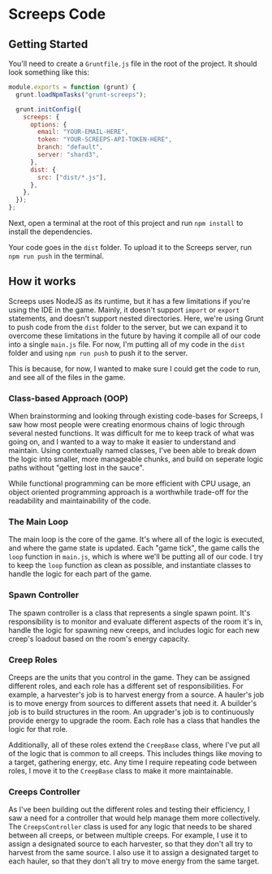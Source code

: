 # Screeps Code

## Getting Started

You'll need to create a `Gruntfile.js` file in the root of the project. It should look something like this:

```javascript
module.exports = function (grunt) {
  grunt.loadNpmTasks("grunt-screeps");

  grunt.initConfig({
    screeps: {
      options: {
        email: "YOUR-EMAIL-HERE",
        token: "YOUR-SCREEPS-API-TOKEN-HERE",
        branch: "default",
        server: "shard3",
      },
      dist: {
        src: ["dist/*.js"],
      },
    },
  });
};
```

Next, open a terminal at the root of this project and run `npm install` to install the dependencies.

Your code goes in the `dist` folder. To upload it to the Screeps server, run `npm run push` in the terminal.

## How it works

Screeps uses NodeJS as its runtime, but it has a few limitations if you're using the IDE in the game. Mainly, it doesn't support `import` or `export` statements, and doesn't support nested directories. Here, we're using Grunt to push code from the `dist` folder to the server, but we can expand it to overcome these limitations in the future by having it compile all of our code into a single `main.js` file. For now, I'm putting all of my code in the `dist` folder and using `npm run push` to push it to the server.

This is because, for now, I wanted to make sure I could get the code to run, and see all of the files in the game.

### Class-based Approach (OOP)

When brainstorming and looking through existing code-bases for Screeps, I saw how most people were creating enormous chains of logic through several nested functions. It was difficult for me to keep track of what was going on, and I wanted to a way to make it easier to understand and maintain. Using contextually named classes, I've been able to break down the logic into smaller, more manageable chunks, and build on seperate logic paths without "getting lost in the sauce".

While functional programming can be more efficient with CPU usage, an object oriented programming approach is a worthwhile trade-off for the readability and maintainability of the code.

### The Main Loop

The main loop is the core of the game. It's where all of the logic is executed, and where the game state is updated. Each "game tick", the game calls the `loop` function in `main.js`, which is where we'll be putting all of our code. I try to keep the `loop` function as clean as possible, and instantiate classes to handle the logic for each part of the game.

### Spawn Controller

The spawn controller is a class that represents a single spawn point. It's responsibility is to monitor and evaluate different aspects of the room it's in, handle the logic for spawning new creeps, and includes logic for each new creep's loadout based on the room's energy capacity.

### Creep Roles

Creeps are the units that you control in the game. They can be assigned different roles, and each role has a different set of responsibilities. For example, a harvester's job is to harvest energy from a source. A hauler's job is to move energy from sources to different assets that need it. A builder's job is to build structures in the room. An upgrader's job is to continuously provide energy to upgrade the room. Each role has a class that handles the logic for that role.

Additionally, all of these roles extend the `CreepBase` class, where I've put all of the logic that is common to all creeps. This includes things like moving to a target, gathering energy, etc. Any time I require repeating code between roles, I move it to the `CreepBase` class to make it more maintainable.

### Creeps Controller

As I've been building out the different roles and testing their efficiency, I saw a need for a controller that would help manage them more collectively. The `CreepsController` class is used for any logic that needs to be shared between all creeps, or between multiple creeps. For example, I use it to assign a designated source to each harvester, so that they don't all try to harvest from the same source. I also use it to assign a designated target to each hauler, so that they don't all try to move energy from the same target.
